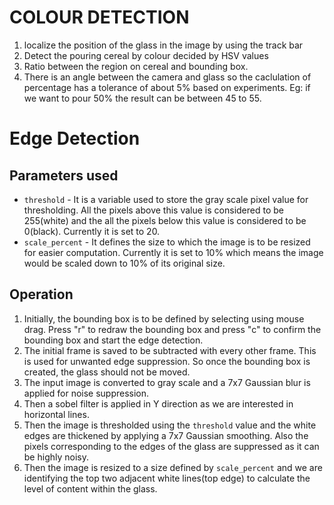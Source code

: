 # COLOUR DETECTION
1. localize the position of the glass in the image by using the track bar 
2. Detect the pouring cereal by colour decided by HSV values 
3. Ratio between the region on cereal and bounding box.
4. There is an angle between the camera and glass so the caclulation of percentage has a tolerance of about 5% based on experiments. Eg: if we want to pour 50% the result can be between 45 to 55. 

# Edge Detection

## Parameters used
- ```threshold``` - It is a variable used to store the gray scale pixel value for thresholding. All the pixels above this value is considered to be 255(white) and the all the pixels below this value is considered to be 0(black). Currently it is set to 20.
- ```scale_percent``` - It defines the size to which the image is to be resized for easier computation. Currently it is set to 10% which means the image would be scaled down to 10% of its original size.

## Operation
1. Initially, the bounding box is to be defined by selecting using mouse drag. Press "r" to redraw the bounding box and press "c" to confirm the bounding box and start the edge detection.
2. The initial frame is saved to be subtracted with every other frame. This is used for unwanted edge suppression. So once the bounding box is created, the glass should not be moved.
3. The input image is converted to gray scale and a 7x7 Gaussian blur is applied for noise suppression.
4. Then a sobel filter is applied in Y direction as we are interested in horizontal lines.
5. Then the image is thresholded using the ```threshold``` value and the white edges are thickened by applying a 7x7 Gaussian smoothing. Also the pixels corresponding to the edges of the glass are suppressed as it can be highly noisy.
6. Then the image is resized to a size defined by ```scale_percent``` and we are identifying the top two adjacent white lines(top edge) to calculate the level of content within the glass.
